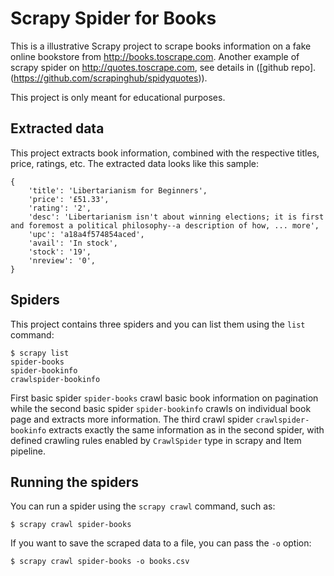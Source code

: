 # Scrapy Spider for Books
This is a illustrative Scrapy project to scrape books information on a fake online bookstore from http://books.toscrape.com. Another example of scrapy spider on http://quotes.toscrape.com, see details in ([github repo].(https://github.com/scrapinghub/spidyquotes)).

This project is only meant for educational purposes.


## Extracted data

This project extracts book information, combined with the respective titles, price, ratings, etc.
The extracted data looks like this sample:

    {
        'title': 'Libertarianism for Beginners',
        'price': '£51.33',
        'rating': '2',
        'desc': 'Libertarianism isn't about winning elections; it is first and foremost a political philosophy--a description of how, ... more',
        'upc': 'a18a4f574854aced',
        'avail': 'In stock',
        'stock': '19',
        'nreview': '0',
    }


## Spiders

This project contains three spiders and you can list them using the `list`
command:

    $ scrapy list
    spider-books
    spider-bookinfo
    crawlspider-bookinfo

First basic spider `spider-books` crawl basic book information on pagination while the second basic spider `spider-bookinfo` crawls on individual book page and extracts more information. The third crawl spider `crawlspider-bookinfo` extracts exactly the same information as in the second spider, with defined crawling rules enabled by `CrawlSpider` type in scrapy and Item pipeline.

## Running the spiders

You can run a spider using the `scrapy crawl` command, such as:

    $ scrapy crawl spider-books

If you want to save the scraped data to a file, you can pass the `-o` option:
    
    $ scrapy crawl spider-books -o books.csv